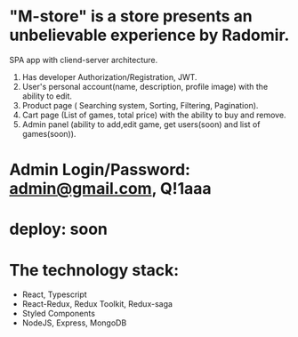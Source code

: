 # "M-store" is a store presents an unbelievable experience by Radomir.

SPA app with cliend-server architecture.
1. Has developer Authorization/Registration, JWT.
2. User's personal account(name, description, profile image) with the ability to edit.
3. Product page ( Searching system, Sorting, Filtering,
Pagination).
4. Cart page (List of games, total price) with the ability to buy and remove.
5. Admin panel (ability to add,edit game, get users(soon) and list of games(soon)).

# Admin Login/Password: admin@gmail.com, Q!1aaa
# deploy: soon

# The technology stack:
- React, Typescript
- React-Redux, Redux Toolkit, Redux-saga
- Styled Components
- NodeJS, Express, MongoDB